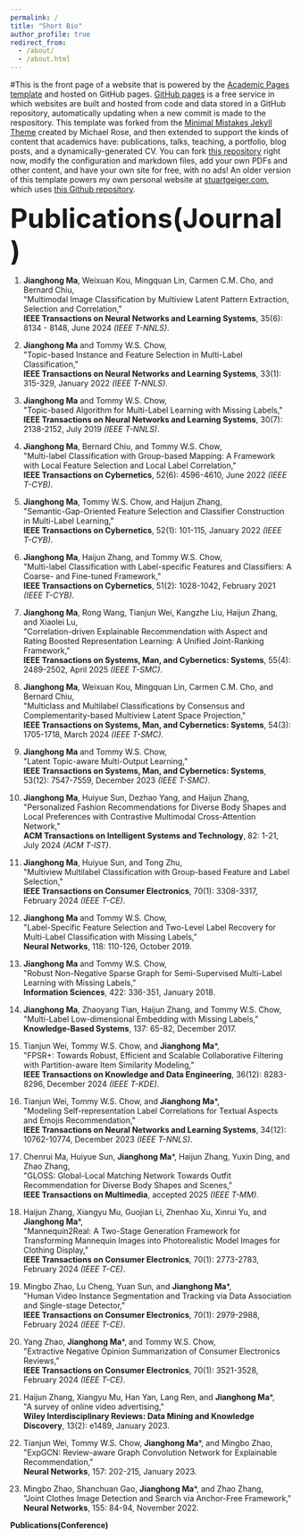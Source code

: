 ```yaml
---
permalink: /
title: "Short Bio"
author_profile: true
redirect_from: 
  - /about/
  - /about.html
---
```


#This is the front page of a website that is powered by the [Academic Pages template](https://github.com/academicpages/academicpages.github.io) and hosted on GitHub pages. [GitHub pages](https://pages.github.com) is a free service in which websites are built and hosted from code and data stored in a GitHub repository, automatically updating when a new commit is made to the respository. This template was forked from the [Minimal Mistakes Jekyll Theme](https://mmistakes.github.io/minimal-mistakes/) created by Michael Rose, and then extended to support the kinds of content that academics have: publications, talks, teaching, a portfolio, blog posts, and a dynamically-generated CV. You can fork [this repository](https://github.com/academicpages/academicpages.github.io) right now, modify the configuration and markdown files, add your own PDFs and other content, and have your own site for free, with no ads! An older version of this template powers my own personal website at [stuartgeiger.com](http://stuartgeiger.com), which uses [this Github repository](https://github.com/staeiou/staeiou.github.io).


**<font size=13>Publications(Journal)</font>**


1. **Jianghong Ma**, Weixuan Kou, Mingquan Lin, Carmen C.M. Cho, and Bernard Chiu,  
  "Multimodal Image Classification by Multiview Latent Pattern Extraction, Selection and Correlation,"  
  **IEEE Transactions on Neural Networks and Learning Systems**, 35(6): 8134 - 8148, June 2024 *(IEEE T-NNLS)*.

2. **Jianghong Ma** and Tommy W.S. Chow,  
  "Topic-based Instance and Feature Selection in Multi-Label Classification,"  
  **IEEE Transactions on Neural Networks and Learning Systems**, 33(1): 315-329, January 2022 *(IEEE T-NNLS)*.

3. **Jianghong Ma** and Tommy W.S. Chow,  
  "Topic-based Algorithm for Multi-Label Learning with Missing Labels,"  
  **IEEE Transactions on Neural Networks and Learning Systems**, 30(7): 2138-2152, July 2019 *(IEEE T-NNLS)*.

4. **Jianghong Ma**, Bernard Chiu, and Tommy W.S. Chow,  
  "Multi-label Classification with Group-based Mapping: A Framework with Local Feature Selection and Local Label Correlation,"  
  **IEEE Transactions on Cybernetics**, 52(6): 4596-4610, June 2022 *(IEEE T-CYB)*.

5. **Jianghong Ma**, Tommy W.S. Chow, and Haijun Zhang,  
  "Semantic-Gap-Oriented Feature Selection and Classifier Construction in Multi-Label Learning,"  
  **IEEE Transactions on Cybernetics**, 52(1): 101-115, January 2022 *(IEEE T-CYB)*.

6. **Jianghong Ma**, Haijun Zhang, and Tommy W.S. Chow,  
  "Multi-label Classification with Label-specific Features and Classifiers: A Coarse- and Fine-tuned Framework,"  
  **IEEE Transactions on Cybernetics**, 51(2): 1028-1042, February 2021 *(IEEE T-CYB)*.

7. **Jianghong Ma**, Rong Wang, Tianjun Wei, Kangzhe Liu, Haijun Zhang, and Xiaolei Lu,  
  "Correlation-driven Explainable Recommendation with Aspect and Rating Boosted Representation Learning: A Unified Joint-Ranking Framework,"  
  **IEEE Transactions on Systems, Man, and Cybernetics: Systems**, 55(4): 2489-2502, April 2025 *(IEEE T-SMC)*.

8. **Jianghong Ma**, Weixuan Kou, Mingquan Lin, Carmen C.M. Cho, and Bernard Chiu,  
  "Multiclass and Multilabel Classifications by Consensus and Complementarity-based Multiview Latent Space Projection,"  
  **IEEE Transactions on Systems, Man, and Cybernetics: Systems**, 54(3): 1705-1718, March 2024 *(IEEE T-SMC)*.

9. **Jianghong Ma** and Tommy W.S. Chow,  
  "Latent Topic-aware Multi-Output Learning,"  
  **IEEE Transactions on Systems, Man, and Cybernetics: Systems**, 53(12): 7547-7559, December 2023 *(IEEE T-SMC)*.

10. **Jianghong Ma**, Huiyue Sun, Dezhao Yang, and Haijun Zhang,  
  "Personalized Fashion Recommendations for Diverse Body Shapes and Local Preferences with Contrastive Multimodal Cross-Attention Network,"  
  **ACM Transactions on Intelligent Systems and Technology**, 82: 1-21, July 2024 *(ACM T-IST)*.

11. **Jianghong Ma**, Huiyue Sun, and Tong Zhu,  
  "Multiview Multilabel Classification with Group-based Feature and Label Selection,"  
  **IEEE Transactions on Consumer Electronics**, 70(1): 3308-3317, February 2024 *(IEEE T-CE)*.

12. **Jianghong Ma** and Tommy W.S. Chow,  
  "Label-Specific Feature Selection and Two-Level Label Recovery for Multi-Label Classification with Missing Labels,"  
  **Neural Networks**, 118: 110-126, October 2019.

13. **Jianghong Ma** and Tommy W.S. Chow,  
  "Robust Non-Negative Sparse Graph for Semi-Supervised Multi-Label Learning with Missing Labels,"  
  **Information Sciences**, 422: 336-351, January 2018.

14. **Jianghong Ma**, Zhaoyang Tian, Haijun Zhang, and Tommy W.S. Chow,  
  "Multi-Label Low-dimensional Embedding with Missing Labels,"  
  **Knowledge-Based Systems**, 137: 65-82, December 2017.

15. Tianjun Wei, Tommy W.S. Chow, and **Jianghong Ma***,  
   "FPSR+: Towards Robust, Efficient and Scalable Collaborative Filtering with Partition-aware Item Similarity Modeling,"  
   **IEEE Transactions on Knowledge and Data Engineering**, 36(12): 8283-8296, December 2024 *(IEEE T-KDE)*.

16. Tianjun Wei, Tommy W.S. Chow, and **Jianghong Ma***,  
   "Modeling Self-representation Label Correlations for Textual Aspects and Emojis Recommendation,"  
   **IEEE Transactions on Neural Networks and Learning Systems**, 34(12): 10762-10774, December 2023 *(IEEE T-NNLS)*.

17. Chenrui Ma, Huiyue Sun, **Jianghong Ma***, Haijun Zhang, Yuxin Ding, and Zhao Zhang,  
   "GLOSS: Global-Local Matching Network Towards Outfit Recommendation for Diverse Body Shapes and Scenes,"  
   **IEEE Transactions on Multimedia**, accepted 2025 *(IEEE T-MM)*.

18. Haijun Zhang, Xiangyu Mu, Guojian Li, Zhenhao Xu, Xinrui Yu, and **Jianghong Ma***,  
   "Mannequin2Real: A Two-Stage Generation Framework for Transforming Mannequin Images into Photorealistic Model Images for Clothing Display,"  
   **IEEE Transactions on Consumer Electronics**, 70(1): 2773-2783, February 2024 *(IEEE T-CE)*.

19. Mingbo Zhao, Lu Cheng, Yuan Sun, and **Jianghong Ma***,  
   "Human Video Instance Segmentation and Tracking via Data Association and Single-stage Detector,"  
   **IEEE Transactions on Consumer Electronics**, 70(1): 2979-2988, February 2024 *(IEEE T-CE)*.

20. Yang Zhao, **Jianghong Ma***, and Tommy W.S. Chow,  
   "Extractive Negative Opinion Summarization of Consumer Electronics Reviews,"  
   **IEEE Transactions on Consumer Electronics**, 70(1): 3521-3528, February 2024 *(IEEE T-CE)*.

21. Haijun Zhang, Xiangyu Mu, Han Yan, Lang Ren, and **Jianghong Ma***,  
   "A survey of online video advertising,"  
   **Wiley Interdisciplinary Reviews: Data Mining and Knowledge Discovery**, 13(2): e1489, January 2023.

22. Tianjun Wei, Tommy W.S. Chow, **Jianghong Ma***, and Mingbo Zhao,  
   "ExpGCN: Review-aware Graph Convolution Network for Explainable Recommendation,"  
   **Neural Networks**, 157: 202-215, January 2023.

23. Mingbo Zhao, Shanchuan Gao, **Jianghong Ma***, and Zhao Zhang,  
   "Joint Clothes Image Detection and Search via Anchor-Free Framework,"  
   **Neural Networks**, 155: 84-94, November 2022.

  **Publications(Conference)**
  


